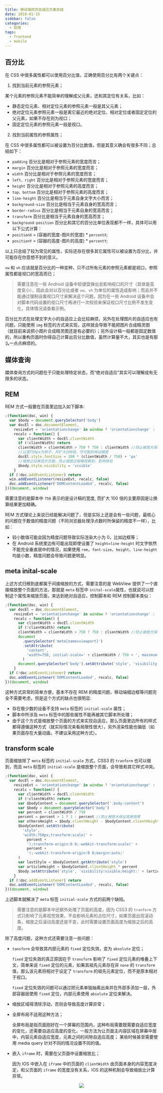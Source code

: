 ```yaml
---
title: 移动端网页自适应方案总结
date: 2018-01-15
sidebar: false
categories:
  - 前端
tags:
  - frontend
  - mobile
---
```


## 百分比

在 CSS 中很多属性都可以使用百分比值，正确使用百分比有两个关键点：

1. 找到当前元素的参照元素；

某个元素的参照元素不能简单的理解成父元素，还和其定位有关系，比如：

- 静态定位元素、相对定位元素的参照元素一般是其父元素；
- 绝对定位元素参照元素一般是离它最近的绝对定位、相对定位或者固定定位的父元素，如果不存在则为视口；
- 固定定位元素的参照元素一般是视口。

2. 找到当前属性的参照属性；

在 CSS 中很多属性都可以被设置为百分比数值，但是其意义确会有很多不同；总结如下：

- `padding` 百分比是相对于参照元素的宽度而言；
- `margin` 百分比是相对于参照元素的宽度而言；
- `width` 百分比是相对于参照元素的宽度而言；
- `left、right` 百分比是相对于参照元素的宽度而言；
- `height` 百分比是相对于参照元素的高度而言；
- `top、bottom` 百分比是相对于参照元素的高度而言；
- `line-height` 百分比是相当于元素自身文字大小而言；
- `background-size` 百分比是相当于元素自身的宽高而言；
- `border-radius` 百分比是相当于元素自身的宽高而言；
- `transform` 百分比是相当于元素自身的宽高而言；
- `background-position` 百分比和其它的百分比单位表现都不一样，具体可以用以下公式计算：
- `positionX` = (容器的宽度-图片的宽度) \* `percentX`;
- `positionY` = (容器的高度-图片的高度) \* `percentY`;

以上只总结了较为常见的属性，实际还存在很多其它属性可以被设置为百分比，并可能存在你意想不到的意义。

`vw` 和 `vh` 应该就是百分比的一种变种，只不过所有元素的参照元素都是视口，参照属性都是视口的宽高而已；

> 需要注意在一些 Android 设备中软键盘弹出会影响视口的尺寸（具体是高度变小），因此会对以百分比或者 `vw`、`vh` 为单位的属性造成影响；而且并不能通过强制设置视口尺寸来解决这个问题，因为在一些 Android 设备中会对脚本代码设置的视口尺寸再进行一次校验来保证视口尺寸比例不发生变化，具体情况请查看示例。

百分比方式在处理文字大小的自适应上会比较麻烦，另外在处理图片的自适应也有问题，只能使用 `img` 标签的方式来实现，这样就会导致不能把图片合成精灵图（就目前来说把小图片合成精灵图还是有必要的）；另外设计稿一般都是固定数值的，所以重构页面时你得自己计算出百分比数值，虽然计算量不大，其实也是有那么一点点麻烦的。

## 媒体查询

媒体查询方式的问题在于只能处理特定状态，而“绝对自适应”其实可以理解成有无限多的状态。

## REM

REM 方式一般要在页面里边加入如下脚本:

```js
;(function(doc, win) {
  var $body = document.querySelector('body')
  var docEl = doc.documentElement,
    resizeEvt = 'orientationchange' in window ? 'orientationchange' : 'resize',
    recalc = function() {
      var clientWidth = docEl.clientWidth
      if (!clientWidth) return
      clientWidth = clientWidth > 750 ? 750 : clientWidth //防止被放大保证宽屏效果
      //以宽750px为例子，并扩大100倍，尽可能的保证精度
      docEl.style.fontSize = 100 * (clientWidth / 750) + 'px'
      //缩放之后再显示页面，防止缩放过程被观察到，影响体验
      $body.style.visibility = 'visible'
    }
  if (!doc.addEventListener) return
  win.addEventListener(resizeEvt, recalc, false)
  doc.addEventListener('DOMContentLoaded', recalc, false)
})(document, window)
```

需要注意的是脚本中 `750` 表示的是设计稿的宽度, 而扩大 100 倍的主要原因是让换算结果更加精确。

REM 方式理论上来说已经能解决问题了，但是实际上还是会有一些问题，最核心的问题在于数值的精度问题（不同浏览器处理浮点数时所保留的精度不一样），比如：

- 较小数值可能会因为精度问题导致实际渲染大小为 0，比如边框等；
- 在 Android 系统里边有可能出现即使设置了 `height=line-height` 时文字依然不能完全垂直居中的情况，如果使用 `rem`，`font-size`、`height`、`line-height` 均是小数，精度问题会导致问题更明显。

## meta inital-scale

上述方式归根到底都属于间接缩放的方式，需要注意的是 WebView 提供了一个直接缩放整个页面的方法，那就是 `meta` 标签中 `inital-scale`属性，也就说可以控制这个属性来缩放页面，来达到绝对自适应，控制脚本和 REM 控制脚本类似：

```js
;(function(doc, win) {
  var docEl = doc.documentElement,
    resizeEvt = 'orientationchange' in window ? 'orientationchange' : 'resize',
    recalc = function() {
      var clientWidth = docEl.clientWidth
      if (!clientWidth) return
      clientWidth = clientWidth > 750 ? 750 : clientWidth //防止被放大保证宽屏效果
      document
        .querySelector('meta[name=viewport]')
        .setAttribute(
          'content',
          'width=750, initial-scale=' + clientWidth / 750 + ', maximum-scale=1.0, user-scalable=0'
        )
      document.querySelector('body').setAttribute('style', 'visibility:visible;')
    }
  if (!doc.addEventListener) return
  doc.addEventListener('DOMContentLoaded', recalc, false)
})(document, window)
```

这种方式异常的简单方便，基本不存在 REM 的精度问题，移动端细边框等问题完全不需要考虑，但是这个方式的缺点也很明显:

- 存在极少数的设备不支持 `meta` 标签的 `initial-scale` 属性；
- 脚本中所涉及 `meta` 标签中的那些属性不能再被其它脚本所处理；
- 由于这个方式是缩放整个页面的方式来实现自适应，那么页面里边所有的样式都得遵循这种方式（就实际情况来看局限性很大），另外渲染性能也偏低（如果页面存在大量动画，不建议采用这种方式）。

## transform scale

页面缩放除了 `meta` 标签的 `initial-scale` 方式，CSS3 的 `tranform` 也可以做到，而且 `meta` 标签的 `initial-scale` 是缩放整个页面，会导致和其它样式冲突。

```js
;(function(doc, win) {
  var docEl = doc.documentElement,
    resizeEvt = 'orientationchange' in window ? 'orientationchange' : 'resize',
    recalc = function() {
      var clientWidth = docEl.clientWidth
      if (!clientWidth) return
      var $bodyContent = document.querySelector('.body-content')
      var $body = document.querySelector('body')
      var percent = clientWidth / 750
      percent = percent > 1 ? 1 : percent //防止被放大保证宽屏效果
      var othersHeight = $body.clientHeight - $bodyContent.clientHeight //计算其它元素的高度
      $bodyContent.setAttribute(
        'style',
        'width:750px;transform:scale(' +
          percent +
          ');transform-origin:0 0;-webkit-transform:scale(' +
          percent +
          ');-webkit-transform-origin:0 0;margin:auto;'
      )
      var lastStyle = $bodyContent.getAttribute('style')
      var articleHeight = $bodyContent.clientHeight * percent
      $body.setAttribute('style', 'visibility:visible;height:' + (articleHeight + othersHeight) + 'px;')
    }
  if (!doc.addEventListener) return
  doc.addEventListener('DOMContentLoaded', recalc, false)
})(document, window)
```

上述脚本就解决了 `meta` 标签 `initial-scale` 方式的前两个缺陷。

> 需要注意的是脚本中还额外处理了页面的高度，因为 CSS3 的 `tranform` 方式只影响了元素视觉效果，不会影响元素的占位尺寸，如果页面出现滚动条，缩放之后滚动高度还是不变，此时需要设置页面高度为缩放之后的高度。

除了高度问题，这种方式还需要注意一些问题：

- `tansform` 会导致其内部元素的 `fixed` 定位失效，变为 `absolute` 定位；

  `fixed` 定位失效的真正原因在于 `transform` 影响了 `fixed` 定位元素的堆叠上下文，简单来说 `fixed` 定位的元素，如果其祖先元素存在非 `none` 的 `transform` 值，那么该元素将相对于设定了 `transform` 的祖先元素定位，而不是原本相对于视口。

  `fixed` 定位失效的问题可以通过把元素单独抽离出来并在外部多添加一层，外部容器层使用 `fixed` 定位，内部元素使用 `absolute` 定位来解决。

- 缩放区域得清除浮动，否则会导致高度计算异常；

- 全屏布局不适用这种方法；

  全屏布局是指页面刚好在一个屏幕的范围内，这种布局需要既需要自适应宽度的变化，还需要自适应高度的变化，一般方法为让页面主内容区域在屏幕中居中，内容元素自适应宽度，元素之间的间隙自适应高度；
  某些时候甚至需要使用 media query 针对不同的情况设置不同的值。

- 嵌入 `iframe` 时，需要在父页面中设置缩放比；

  因为 IOS 中嵌入在 `iframe` 中的页面的 `clientWidth` 由页面本身的内容宽度决定，和父页面的 `iframe` 的宽度没有关系，IOS 的这种机制会导致缩放比计算异常。

<div align="center"><img src="https://newbieyoung.github.io/images/auto-suit-website-0.png"/></div>
